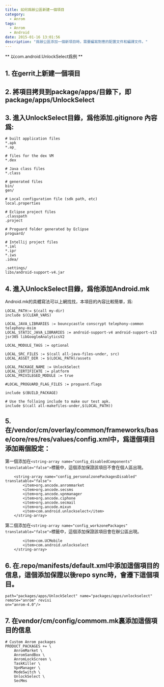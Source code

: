 ```yaml
---
title: 如何爲辦公區新建一個項目
category:
  - Anrom
tags:
  - Anrom
  - Android
date: 2015-01-16 13:01:56
description: "爲辦公區添加一個新項目時，需要編寫對應的配置文件和編譯文件。"
---
```

** 以com.android.UnlockSelect爲例 **
## 1. 在gerrit上新建一個項目
## 2. 將項目拷貝到package/apps/目錄下，即package/apps/UnlockSelect
## 3. 進入UnlockSelect目錄，爲他添加.gitignore   內容爲:
```
# built application files
*.apk
*.ap_

# files for the dex VM
*.dex

# Java class files
*.class

# generated files
bin/
gen/

# Local configuration file (sdk path, etc)
local.properties

# Eclipse project files
.classpath
.project

# Proguard folder generated by Eclipse
proguard/

# Intellij project files
*.iml
*.ipr
*.iws
.idea/

.settings/
libs/android-support-v4.jar
```

## 4. 進入UnlockSelect目錄，爲他添加Android.mk   

Android.mk的具體寫法可以上網找找，本項目的內容比較簡單，爲:
```
LOCAL_PATH:= $(call my-dir)
include $(CLEAR_VARS)

LOCAL_JAVA_LIBRARIES := bouncycastle conscrypt telephony-common telephony-msim
LOCAL_STATIC_JAVA_LIBRARIES := android-support-v4 android-support-v13 jsr305 libGoogleAnalyticsV2

LOCAL_MODULE_TAGS := optional

LOCAL_SRC_FILES := $(call all-java-files-under, src)
LOCAL_ASSET_DIR := $(LOCAL_PATH)/assets

LOCAL_PACKAGE_NAME := UnlockSelect
LOCAL_CERTIFICATE := platform
LOCAL_PRIVILEGED_MODULE := true

#LOCAL_PROGUARD_FLAG_FILES := proguard.flags

include $(BUILD_PACKAGE)

# Use the folloing include to make our test apk.
include $(call all-makefiles-under,$(LOCAL_PATH))
```

## 5. 在/vendor/cm/overlay/common/frameworks/base/core/res/res/values/config.xml中，爲這個項目添加兩個設定：

第一個添加在`<string-array name="config_disabledComponents" translatable="false">`標籤中，這個添加保證該項目不會在個人區出現。
```
    <string-array name="config_personalzonePackagesDisabled" translatable="false">
        <item>org.ancode.anrommarket
        <item>org.ancode.secsms
        <item>org.ancode.vpnmanager
        <item>org.ancode.ciphone
        <item>org.ancode.secmail
        <item>org.ancode.mixun
        <item>com.android.unlockselect</item>
    </string-array>
```

第二個添加在`<string-array name="config_workzonePackages" translatable="false">`標籤中，這個添加保證該項目會在辦公區出現。
```
        <item>com.UCMobile
        <item>com.android.unlockselect
    </string-array>  
```

## 6. 在.repo/manifests/default.xml中添加這個項目的信息，這個添加保證以後repo sync時，會遷下這個項目。
```
path="packages/apps/UnlockSelect" name="packages/apps/unlockselect" remote="anrom" revisi
on="anrom-4.0"/>
```

## 7. 在vendor/cm/config/commom.mk裏添加這個項目的信息

```
# Custom Anrom packages
PRODUCT_PACKAGES += \
    AnromMarket \
    AnromSandBox \
    AnromLockScreen \
    TaskKiller \
    VpnManager \
    ModeSwitch \
    UnlockSelect \
    SecMms
```